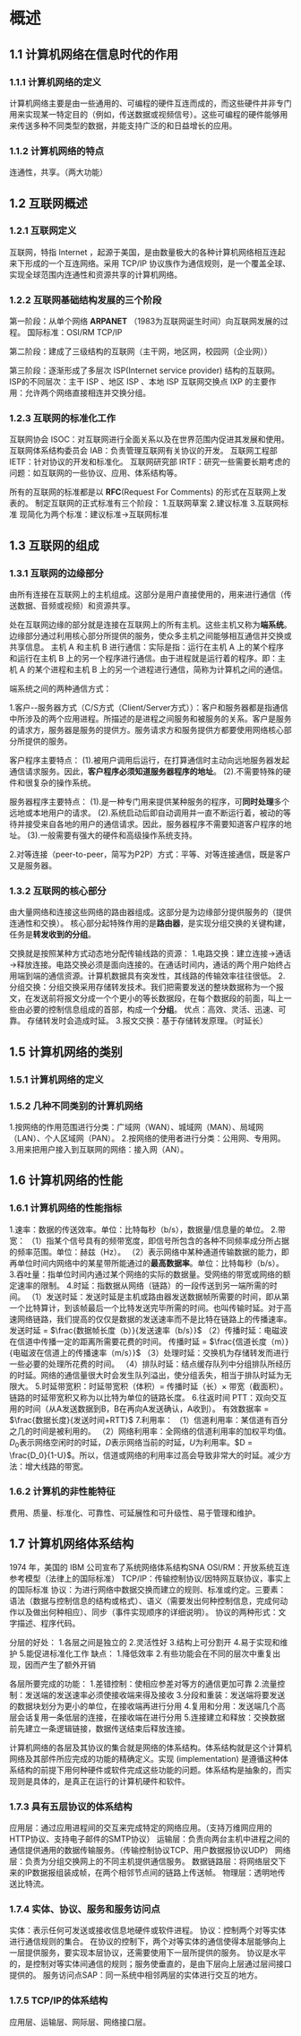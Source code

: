 # 概述

## 1.1 计算机网络在信息时代的作用

### 1.1.1 计算机网络的定义

计算机网络主要是由一些通用的、可编程的硬件互连而成的，而这些硬件并非专门用来实现某一特定目的（例如，传送数据或视频信号）。这些可编程的硬件能够用来传送多种不同类型的数据，并能支持广泛的和日益增长的应用。

### 1.1.2 计算机网络的特点

连通性，共享。（两大功能）

## 1.2 互联网概述

### 1.2.1 互联网定义

互联网，特指 Internet ，起源于美国，是由数量极大的各种计算机网络相互连起来下形成的一个互连网络。采用 TCP/IP 协议族作为通信规则，是一个覆盖全球、实现全球范围内连通性和资源共享的计算机网络。

### 1.2.2 互联网基础结构发展的三个阶段

第一阶段：从单个网络 **ARPANET** （1983为互联网诞生时间）向互联网发展的过程。
国际标准：OSI/RM  TCP/IP

第二阶段：建成了三级结构的互联网（主干网，地区网，校园网（企业网））

第三阶段：逐渐形成了多层次 ISP(Internet service provider) 结构的互联网。
ISP的不同层次：主干 ISP 、地区 ISP 、本地 ISP
互联网交换点 IXP 的主要作用：允许两个网络直接相连并交换分组。

### 1.2.3 互联网的标准化工作

互联网协会 ISOC：对互联网进行全面关系以及在世界范围内促进其发展和使用。
互联网体系结构委员会 IAB：负责管理互联网有关协议的开发。
互联网工程部 IETF：针对协议的开发和标准化。
互联网研究部 IRTF：研究一些需要长期考虑的问题：如互联网的一些协议、应用、体系结构等。

所有的互联网的标准都是以 **RFC**(Request For Comments) 的形式在互联网上发表的。
制定互联网的正式标准有三个阶段：
1.互联网草案
2.建议标准
3.互联网标准
现简化为两个标准：建议标准$\rightarrow$互联网标准

## 1.3 互联网的组成

### 1.3.1 互联网的边缘部分

由所有连接在互联网上的主机组成。这部分是用户直接使用的，用来进行通信（传送数据、音频或视频）和资源共享。

处在互联网边缘的部分就是连接在互联网上的所有主机。这些主机又称为**端系统**。边缘部分通过利用核心部分所提供的服务，使众多主机之间能够相互通信并交换或共享信息。
主机 A 和主机 B 进行通信：实际是指：运行在主机 A 上的某个程序和运行在主机 B 上的另一个程序进行通信。由于进程就是运行着的程序。即：主机 A 的某个进程和主机 B 上的另一个进程进行通信，简称为计算机之间的通信。

端系统之间的两种通信方式：

1.客户--服务器方式（C/S方式（Client/Server方式））：客户和服务器都是指通信中所涉及的两个应用进程。所描述的是进程之间服务和被服务的关系。客户是服务的请求方，服务器是服务的提供方。服务请求方和服务提供方都要使用网络核心部分所提供的服务。

客户程序主要特点：
(1).被用户调用后运行，在打算通信时主动向远地服务器发起通信请求服务。因此，**客户程序必须知道服务器程序的地址**。
(2).不需要特殊的硬件和很复杂的操作系统。

服务器程序主要特点：
(1).是一种专门用来提供某种服务的程序，可**同时处理**多个远地或本地用户的请求。
(2).系统启动后即自动调用并一直不断运行着，被动的等待并接受来自各地的用户的通信请求。因此，服务器程序不需要知道客户程序的地址。
(3).一般需要有强大的硬件和高级操作系统支持。

2.对等连接（peer-to-peer，简写为P2P）方式：平等、对等连接通信，既是客户又是服务器。

### 1.3.2 互联网的核心部分

由大量网络和连接这些网络的路由器组成。这部分是为边缘部分提供服务的（提供连通性和交换）。
核心部分起特殊作用的是**路由器**，是实现分组交换的关键构建，任务是**转发收到的分组**。

交换就是按照某种方式动态地分配传输线路的资源：
1.电路交换：建立连接$\rightarrow$通话$\rightarrow$释放连接。电路交换必须是面向连接的。在通话时间内，通话的两个用户始终占用端到端的通信资源。计算机数据具有突发性，其线路的传输效率往往很低。
2.分组交换：分组交换采用存储转发技术。我们把需要发送的整块数据称为一个报文，在发送前将报文分成一个个更小的等长数据段，在每个数据段的前面，叫上一些由必要的控制信息组成的首部，构成一个**分组**。
优点：高效、灵活、迅速、可靠。
存储转发时会造成时延。
3.报文交换：基于存储转发原理。（时延长）

## 1.5 计算机网络的类别

### 1.5.1 计算机网络的定义

### 1.5.2 几种不同类别的计算机网络

1.按网络的作用范围进行分类：广域网（WAN）、城域网（MAN）、局域网（LAN）、个人区域网（PAN）。
2.按网络的使用者进行分类：公用网、专用网。
3.用来把用户接入到互联网的网络：接入网（AN）。

## 1.6 计算机网络的性能

### 1.6.1 计算机网络的性能指标

1.速率：数据的传送效率。单位：比特每秒（b/s），数据量/信息量的单位。
2.带宽：
（1）指某个信号具有的频带宽度，即信号所包含的各种不同频率成分所占据的频率范围。单位：赫兹（Hz）。
（2）表示网络中某种通道传输数据的能力，即再单位时间内网络中的某星带所能通过的**最高数据率**。单位：比特每秒（b/s）。
3.吞吐量：指单位时间内通过某个网络的实际的数据量。受网络的带宽或网络的额定速率的限制。
4.时延：指数据从网络（链路）的一段传送到另一端所需的时间。
（1）发送时延：发送时延是主机或路由器发送数据帧所需要的时间，即从第一个比特算计，到该帧最后一个比特发送完毕所需的时间。也叫传输时延。对于高速网络链路，我们提高的仅仅是数据的发送速率而不是比特在链路上的传播速率。 
发送时延 = $\frac{数据帧长度（b）}{发送速率（b/s）}$
（2）传播时延：电磁波在信道中传播一定的距离所需要花费的时间。
传播时延 = $\frac{信道长度（m）}{电磁波在信道上的传播速率（m/s）}$
（3）处理时延：交换机为存储转发而进行一些必要的处理所花费的时间。
（4）排队时延：结点缓存队列中分组排队所经历的时延。网络的通信量很大时会发生队列溢出，使分组丢失，相当于排队时延为无限大。
5.时延带宽积：时延带宽积（体积）= 传播时延（长）$\times$ 带宽（截面积）。链路的时延带宽积又称为以比特为单位的链路长度。
6.往返时间 PTT：双向交互用的时间（从A发送数据到B，B在再向A发送确认，A收到）。
有效数据率 = $\frac{数据长度}{发送时间+RTT}$
7.利用率：
（1）信道利用率：某信道有百分之几的时间是被利用的。
（2）网络利用率：全网络的信道利用率的加权平均值。
$D_0$表示网络空闲时的时延，$D$表示网络当前的时延，$U$为利用率。$D = \frac{D_0}{1-U}$。所以，信道或网络的利用率过高会导致非常大的时延。减少方法：增大线路的带宽。

### 1.6.2 计算机的非性能特征

费用、质量、标准化、可靠性、可延展性和可升级性、易于管理和维护。

## 1.7 计算机网络体系结构

1974 年，美国的 IBM 公司宣布了系统网络体系结构SNA 
OSI/RM：开放系统互连参考模型（法律上的国际标准）
TCP/IP：传输控制协议/因特网互联协议，事实上的国际标准
协议：为进行网络中数据交换而建立的规则、标准或约定。三要素：语法（数据与控制信息的结构或格式）、语义（需要发出何种控制信息，完成何动作以及做出何种相应）、同步（事件实现顺序的详细说明）。
协议的两种形式：文字描述、程序代码。

分层的好处：
1.各层之间是独立的
2.灵活性好
3.结构上可分割开
4.易于实现和维护
5.能促进标准化工作
缺点：
1.降低效率
2.有些功能会在不同的层次中重复出现，因而产生了额外开销

各层所要完成的功能：
1.差错控制：使相应参差对等方的通信更加可靠
2.流量控制：发送端的发送速率必须使接收端来得及接收
3.分段和重装：发送端将要发送的数据块划分为更小的单位，在接收端再进行分用
4.复用和分用：发送端几个高层会话复用一条低层的连接，在接收端在进行分用
5.连接建立和释放：交换数据前先建立一条逻辑链接，数据传送结束后释放连接。

计算机网络的各层及其协议的集合就是网络的体系结构。体系结构就是这个计算机网络及其部件所应完成的功能的精确定义。实现 (implementation) 是遵循这种体系结构的前提下用何种硬件或软件完成这些功能的问题。体系结构是抽象的，而实现则是具体的，是真正在运行的计算机硬件和软件。

### 1.7.3 具有五层协议的体系结构

应用层：通过应用进程间的交互来完成特定的网络应用。（支持万维网应用的HTTP协议、支持电子邮件的SMTP协议）
运输层：负责向两台主机中进程之间的通信提供通用的数据传输服务。（传输控制协议TCP、用户数据报协议UDP）
网络层：负责为分组交换网上的不同主机提供通信服务。
数据链路层：将网络层交下来的IP数据报组装成帧，在两个相邻节点间的链路上传送帧。
物理层：透明地传送比特流。

### 1.7.4 实体、协议、服务和服务访问点

实体：表示任何可发送或接收信息地硬件或软件进程。
协议：控制两个对等实体进行通信规则的集合。
在协议的控制下，两个对等实体的通信使得本层能够向上一层提供服务，要实现本层协议，还需要使用下一层所提供的服务。
协议是水平的，是控制对等实体间通信的规则；服务使垂直的，是由下层向上层通过层间接口提供的。
服务访问点SAP：同一系统中相邻两层的实体进行交互的地方。

### 1.7.5 TCP/IP的体系结构

应用层、运输层、网际层、网络接口层。
